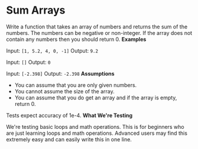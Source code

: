 # Sum Arrays

Write a function that takes an array of numbers and returns the sum of the numbers. The numbers can be negative or non-integer. If the array does not contain any numbers then you should return 0.
**Examples**

Input: `[1, 5.2, 4, 0, -1]`
Output: `9.2`

Input: `[]`
Output: `0`

Input: `[-2.398]`
Output: `-2.398`
**Assumptions**

- You can assume that you are only given numbers.
- You cannot assume the size of the array.
- You can assume that you do get an array and if the array is empty, return 0.

Tests expect accuracy of 1e-4.
**What We're Testing**

We're testing basic loops and math operations. This is for beginners who are just learning loops and math operations.
Advanced users may find this extremely easy and can easily write this in one line.

